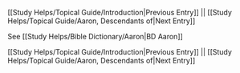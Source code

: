 [[Study Helps/Topical Guide/Introduction|Previous Entry]]  ||  [[Study Helps/Topical Guide/Aaron, Descendants of|Next Entry]]

 See [[Study Helps/Bible Dictionary/Aaron|BD Aaron]]

[[Study Helps/Topical Guide/Introduction|Previous Entry]]  ||  [[Study Helps/Topical Guide/Aaron, Descendants of|Next Entry]]